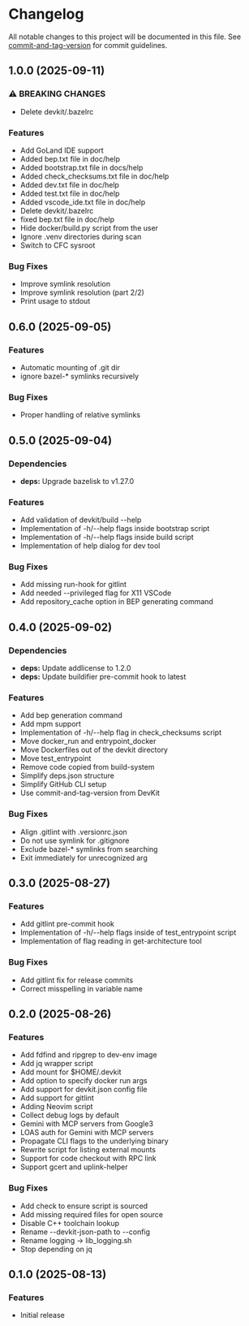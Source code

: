 # Changelog

All notable changes to this project will be documented in this file. See [commit-and-tag-version](https://github.com/absolute-version/commit-and-tag-version) for commit guidelines.

## 1.0.0 (2025-09-11)


### ⚠ BREAKING CHANGES

* Delete devkit/.bazelrc

### Features

* Add GoLand IDE support
* Added bep.txt file in doc/help
* Added bootstrap.txt file in docs/help
* Added check_checksums.txt file in doc/help
* Added dev.txt file in doc/help
* Added test.txt file in doc/help
* Added vscode_ide.txt file in doc/help
* Delete devkit/.bazelrc
* fixed bep.txt file in doc/help
* Hide docker/build.py script from the user
* Ignore .venv directories during scan
* Switch to CFC sysroot


### Bug Fixes

* Improve symlink resolution
* Improve symlink resolution (part 2/2)
* Print usage to stdout

## 0.6.0 (2025-09-05)


### Features

* Automatic mounting of .git dir
* ignore bazel-* symlinks recursively


### Bug Fixes

* Proper handling of relative symlinks

## 0.5.0 (2025-09-04)


### Dependencies

* **deps:** Upgrade bazelisk to v1.27.0


### Features

* Add validation of devkit/build --help
* Implementation of -h/--help flags inside bootstrap script
* Implementation of -h/--help flags inside build script
* Implementation of help dialog for dev tool


### Bug Fixes

* Add missing run-hook for gitlint
* Add needed --privileged flag for X11 VSCode
* Add repository_cache option in BEP generating command

## 0.4.0 (2025-09-02)


### Dependencies

* **deps:** Update addlicense to 1.2.0
* **deps:** Update buildifier pre-commit hook to latest


### Features

* Add bep generation command
* Add mpm support
* Implementation of -h/--help flag in check_checksums script
* Move docker_run and entrypoint_docker
* Move Dockerfiles out of the devkit directory
* Move test_entrypoint
* Remove code copied from build-system
* Simplify deps.json structure
* Simplify GitHub CLI setup
* Use commit-and-tag-version from DevKit


### Bug Fixes

* Align .gitlint with .versionrc.json
* Do not use symlink for .gitignore
* Exclude bazel-* symlinks from searching
* Exit immediately for unrecognized arg

## 0.3.0 (2025-08-27)


### Features

* Add gitlint pre-commit hook
* Implementation of -h/--help flags inside of test_entrypoint script
* Implementation of flag reading in get-architecture tool


### Bug Fixes

* Add gitlint fix for release commits
* Correct misspelling in variable name

## 0.2.0 (2025-08-26)


### Features

* Add fdfind and ripgrep to dev-env image
* Add jq wrapper script
* Add mount for $HOME/.devkit
* Add option to specify docker run args
* Add support for devkit.json config file
* Add support for gitlint
* Adding Neovim script
* Collect debug logs by default
* Gemini with MCP servers from Google3
* LOAS auth for Gemini with MCP servers
* Propagate CLI flags to the underlying binary
* Rewrite script for listing external mounts
* Support for code checkout with RPC link
* Support gcert and uplink-helper


### Bug Fixes

* Add check to ensure script is sourced
* Add missing required files for open source
* Disable C++ toolchain lookup
* Rename --devkit-json-path to --config
* Rename logging -> lib_logging.sh
* Stop depending on jq

## 0.1.0 (2025-08-13)


### Features

* Initial release

